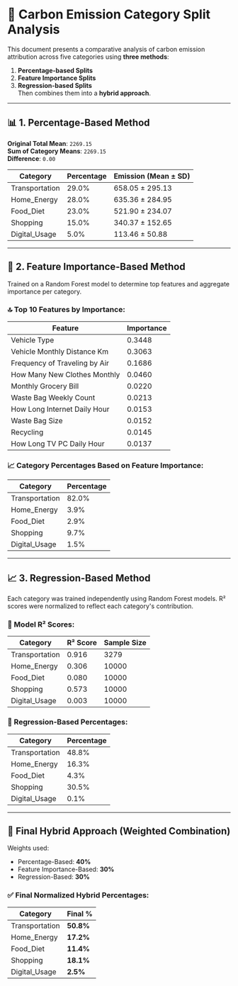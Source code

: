 # 🧮 Carbon Emission Category Split Analysis

This document presents a comparative analysis of carbon emission attribution across five categories using **three methods**:  
1. **Percentage-based Splits**  
2. **Feature Importance Splits**  
3. **Regression-based Splits**  
Then combines them into a **hybrid approach**.

---

## 📊 1. Percentage-Based Method

**Original Total Mean**: `2269.15`  
**Sum of Category Means**: `2269.15`  
**Difference**: `0.00`

| Category        | Percentage | Emission (Mean ± SD)     |
|----------------|------------|---------------------------|
| Transportation | 29.0%      | 658.05 ± 295.13           |
| Home_Energy    | 28.0%      | 635.36 ± 284.95           |
| Food_Diet      | 23.0%      | 521.90 ± 234.07           |
| Shopping       | 15.0%      | 340.37 ± 152.65           |
| Digital_Usage  | 5.0%       | 113.46 ± 50.88            |

---

## 🌲 2. Feature Importance-Based Method

Trained on a Random Forest model to determine top features and aggregate importance per category.

### 🔝 Top 10 Features by Importance:
| Feature                          | Importance |
|----------------------------------|------------|
| Vehicle Type                     | 0.3448     |
| Vehicle Monthly Distance Km      | 0.3063     |
| Frequency of Traveling by Air    | 0.1686     |
| How Many New Clothes Monthly     | 0.0460     |
| Monthly Grocery Bill             | 0.0220     |
| Waste Bag Weekly Count           | 0.0213     |
| How Long Internet Daily Hour     | 0.0153     |
| Waste Bag Size                   | 0.0152     |
| Recycling                        | 0.0145     |
| How Long TV PC Daily Hour        | 0.0137     |

### 📈 Category Percentages Based on Feature Importance:
| Category        | Percentage |
|----------------|------------|
| Transportation | 82.0%      |
| Home_Energy    | 3.9%       |
| Food_Diet      | 2.9%       |
| Shopping       | 9.7%       |
| Digital_Usage  | 1.5%       |

---

## 📈 3. Regression-Based Method

Each category was trained independently using Random Forest models. R² scores were normalized to reflect each category's contribution.

### 🧪 Model R² Scores:
| Category        | R² Score | Sample Size |
|----------------|----------|-------------|
| Transportation | 0.916    | 3279        |
| Home_Energy    | 0.306    | 10000       |
| Food_Diet      | 0.080    | 10000       |
| Shopping       | 0.573    | 10000       |
| Digital_Usage  | 0.003    | 10000       |

### 🧾 Regression-Based Percentages:
| Category        | Percentage |
|----------------|------------|
| Transportation | 48.8%      |
| Home_Energy    | 16.3%      |
| Food_Diet      | 4.3%       |
| Shopping       | 30.5%      |
| Digital_Usage  | 0.1%       |

---

## 🔀 Final Hybrid Approach (Weighted Combination)

Weights used:
- Percentage-Based: **40%**
- Feature Importance-Based: **30%**
- Regression-Based: **30%**

### ✅ Final Normalized Hybrid Percentages:
| Category        | Final %    |
|----------------|------------|
| Transportation | **50.8%**  |
| Home_Energy    | **17.2%**  |
| Food_Diet      | **11.4%**  |
| Shopping       | **18.1%**  |
| Digital_Usage  | **2.5%**   |
